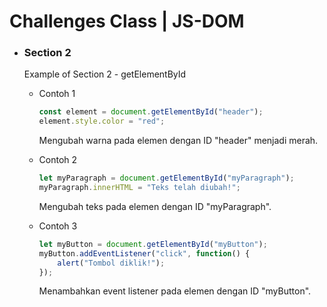 # Challenges Class | JS-DOM

- ### Section 2
  Example of Section 2 - getElementById
  - Contoh 1
    ```js
    const element = document.getElementById("header");
    element.style.color = "red";
    ```
    Mengubah warna pada elemen dengan ID "header" menjadi merah.

  - Contoh 2
    ```js
    let myParagraph = document.getElementById("myParagraph");
    myParagraph.innerHTML = "Teks telah diubah!";
    ```
    Mengubah teks pada elemen dengan ID "myParagraph".

  - Contoh 3
    ```js
    let myButton = document.getElementById("myButton");
    myButton.addEventListener("click", function() {
        alert("Tombol diklik!");
    });
    ```
    Menambahkan event listener pada elemen dengan ID "myButton".